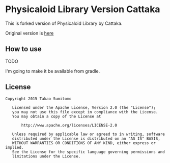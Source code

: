 Physicaloid Library Version Cattaka
==================

This is forked version of Physicaloid Library by Cattaka.

Original version is [here](https://github.com/ksksue/PhysicaloidLibrary)

## How to use
TODO

I'm going to make it be available from gradle.



## License
```
Copyright 2015 Takao Sumitomo

   Licensed under the Apache License, Version 2.0 (the "License");
   you may not use this file except in compliance with the License.
   You may obtain a copy of the License at

       http://www.apache.org/licenses/LICENSE-2.0

   Unless required by applicable law or agreed to in writing, software
   distributed under the License is distributed on an "AS IS" BASIS,
   WITHOUT WARRANTIES OR CONDITIONS OF ANY KIND, either express or implied.
   See the License for the specific language governing permissions and
   limitations under the License.
```
